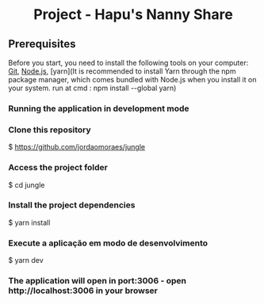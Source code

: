 <h1 align="center">
    Project - Hapu's Nanny Share
</h1>

  ## Prerequisites

Before you start, you need to install the following tools on your computer:
[Git](https://git-scm.com), [Node.js](https://nodejs.org/en/), [yarn](It is recommended to install Yarn through the npm package manager, which comes bundled with Node.js when you install it on your system. run at cmd : npm install --global yarn)

### Running the application in development mode

### Clone this repository
$ https://github.com/jordaomoraes/jungle

### Access the project folder
$ cd jungle

### Install the project dependencies
$ yarn install

### Execute a aplicação em modo de desenvolvimento
$ yarn dev

### The application will open in port:3006 - open http://localhost:3006 in your browser
